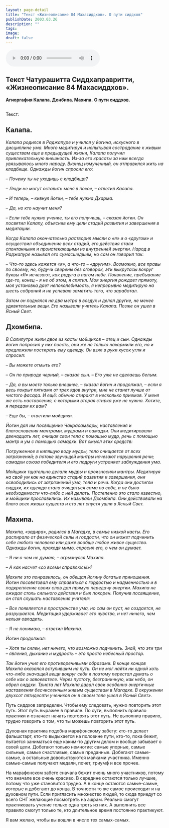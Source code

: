 ```yaml
---
layout: page-detail
title: "Текст «Жизнеописание 84 Махасиддхов». О пути сиддхов"
publishDate: 2003.03.26
description: ""
tags:
image:
draft: false
---
```


<audio title="2003.03.26 - Текст «Жизнеописание 84 Махасиддхов». О пути сиддхов.mp3" src="/upload/iblock/3fc/3fc4b82014bbfae2e0121f31dced670f.mp3" controls=""></audio>

## 
## **Текст Чатурашитта Сиддхаправритти,** **«Жизнеописание 84 Махасиддхов».**  
**Агиоргафия Калапа. Донбипа. Махипа.** **О пути сиддхов.**

##   
 Текст:

## **Калапа.** 
 _Калапа родился в Раджапуре и учился у йогина, искусного в дисциплине ума. Много медитируя и испытывая сострадание к живым существам еще в предыдущей жизни, Калапа получил привлекательную внешность. Из-за его красоты за ним всегда увязывалось много народу. Вконец измученный, он отправился жить на кладбище. Однажды йогин спросил его:_ 

 _– Почему ты не уходишь с кладбища?_ 

 _– Люди не могут оставить меня в покое, – ответил Калапа._ 

 _– И теперь, – кивнул йогин, – тебе нужна Дхарма._ 

 _– Да, но кто научит меня?_ 

 _– Если тебе нужно учение, ты его получишь, – сказал йогин. Он посвятил Калапу, объяснив ему цели стадий развития и завершения в медитации._ 

 _Когда Калапа окончательно растворил мысли о «я» и о «другом» и осуществил объединение всех стадий, его действия стали спонтанными и проистекающими из внутренней энергии. Народ в Раджапуре называл его сумасшедшим, но сам он говорил так:_ 

 _– Что-то здесь кажется «я», а что-то – «другим». Возможно, все правы по своему, но, будучи сверены без оговорок, эти выкрутасы вокруг буквы «Я» исчезают, как радуга в нагом небе. Появление, пребывание где-то, конец – я не об этом, я спятил. Моя энергия рождает прямоту, моя установка дает непоколебимость, я непрерывно медитирую на шесть собраний и не успеваю заметить того, что заработал._ 

 _Затем он поднялся на два метра в воздух и делал другие, не менее удивительные вещи. Его называли учитель Калапа. Позже он ушел в Ясный Свет._ 

## **Дхомбипа.** 
_В Салипутре жили двое из касты мойщиков – отец и сын. Однажды йогин попросил у них поесть, они же не только накормили его, но и предложили постирать ему одежду. Он взял в руки кусок угля и спросил:_ 

 _– Вы можете отмыть его?_ 

 _– Он по природе черный, – сказал сын. – Его уже не сделаешь белым._ 

 _– Да, а вы моете только внешнее, – сказал йогин и продолжал, – если я весь покрыт пятнами от трех ядов внутри, мне не станет лучше от чистого фасада. И ещё: обычно стирают в несколько приемов. У меня же есть наставления, с которыми вторая стирка уже не нужна. Хотите, я передам их вам?_ 

 _– Еще бы, – ответили мойщики._ 

_Йогин дал им посвящение Чакрасамвары, наставления и благословения мантрами, мудрами и самадхи. Они медитировали двенадцать лет, очищая свои тела с помощью мудр, речь с помощью мантр и ум с помощью самадхи. Вот смысл этих средств:_ 

 _Погруженное в кипящую воду мудры, тело очищается от всех загрязнений; в потоке звучащей мантры исчезают нарушения речи; самадхи союза победителя и его подруги устраняет заблуждения ума._ 

 _Мойщики тщательно делали мудры и произносили мантры. Медитируя на свой ум как на единство стадий развития и завершения, они освободились от загрязнений ума, тела и речи. Когда они достигли сиддхи, их одежда стала очищаться сама по себе, и не было необходимости что-либо с ней делать. Постепенно это стало известно, и мойщики прославились. Их называли Дхомбипа. Они действовали на благо всех живых существ и сто лет спустя ушли в Ясный Свет._ 

## **Махипа.** 
_Махипа, «задира», родился в Магадхе, в семье низкой касты. Его распирало от физической силы и гордости, что он может подчинить себе любого человека или даже вообще любое живое существо. Однажды йогин, проходя мимо, спросил его, о чем он думает._ 

 _– Я ни о чем не думаю, – огрызнулся Махипа._ 

 _– А как насчет «со всеми справлюсь!»?_ 

_Махипе это понравилось, он обещал йогину богатые приношения. Йогин посоветовал ему справиться с гордостью и надменностью и в подкрепление своих слов дал прямую передачу энергии. Махипа не ожидал столь сильного действия и был покорен. Получив посвящение, он стал слушать наставления учителя:_ 

 _– Все появляется в пространстве ума, но сам он пуст, не создается, не разрушается. Медитация удерживает это чувство, и нет ничего, чем нельзя овладеть._ 

 _– Я не понимаю, – ответил Махипа._ 

_Йогин продолжал:_ 

 _– Хотя ты силен, нет ничего, что возможно подчинить. Знай, что эти три – явления, дыхание и мудрость – это просто небесный простор._ 

 _Так йогин учил его противоречивыми образами. В конце концов Махипа оказался вступившим на путь. Он не мог найти ни одной хоть что-либо значащей вещи вокруг себя и поэтому перестал думать о себе как о завоевателе. Через пустоту, безграничную, как небо, он обрел сиддхи. Триста лет Махипа давал свои особенно энергичные наставления бесчисленным живым существам в Магадхе. В окружении двухсот пятидесяти учеников он в своем теле ушел в Ясный Свет»._ 

 Путь сиддхов запределен. Чтобы ему следовать, нужно повторить этот путь. Этот путь выражен в правиле. По сути, выполнить правило практики и означает начать повторять этот путь. Не выполнив правило, трудно говорить о том, что ты можешь повторить этот путь.

  
 Духовная практика подобна марафонскому забегу: кто-то делает фальшстарт, кто-то выдыхается на половине пути, кто-то, пока бежит, пытается заниматься еще каким-то другим делом и вообще забывает о своей цели. Добегают только немногие: самые упорные, самые сильные, самые счастливые, самые преданные. Добегают самые-самые, а остальные довольствуются майками участника. Именно самые-самые получают медали, почет, триумф и все прочее.

  
 На марафонском забеге сначала бежит очень много участников, потому что вначале все очень красиво. В середине остаются только лучшие, потому что уже становится трудно. А в конце остаются самые-самые, которые и добегают до конца. В точности то же самое происходит и на духовном пути. Если пригласить множество людей, то сюда приедут со всего СНГ желающие посмотреть на ашрам. Реально смогут практиковать учение только одна треть из них. А выполнить все правило смогут только те, кто длительное время постоянно практикуют.

  
 Я вам желаю, чтобы вы вошли в число тех самых-самых.
  
  
